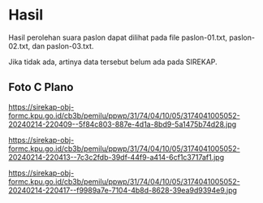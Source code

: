 # Hasil

Hasil perolehan suara paslon dapat dilihat pada file paslon-01.txt, paslon-02.txt, dan paslon-03.txt.

Jika tidak ada, artinya data tersebut belum ada pada SIREKAP.

## Foto C Plano

https://sirekap-obj-formc.kpu.go.id/cb3b/pemilu/ppwp/31/74/04/10/05/3174041005052-20240214-220409--5f84c803-887e-4d1a-8bd9-5a1475b74d28.jpg

https://sirekap-obj-formc.kpu.go.id/cb3b/pemilu/ppwp/31/74/04/10/05/3174041005052-20240214-220413--7c3c2fdb-39df-44f9-a414-6cf1c3717af1.jpg

https://sirekap-obj-formc.kpu.go.id/cb3b/pemilu/ppwp/31/74/04/10/05/3174041005052-20240214-220417--f9989a7e-7104-4b8d-8628-39ea9d9394e9.jpg
